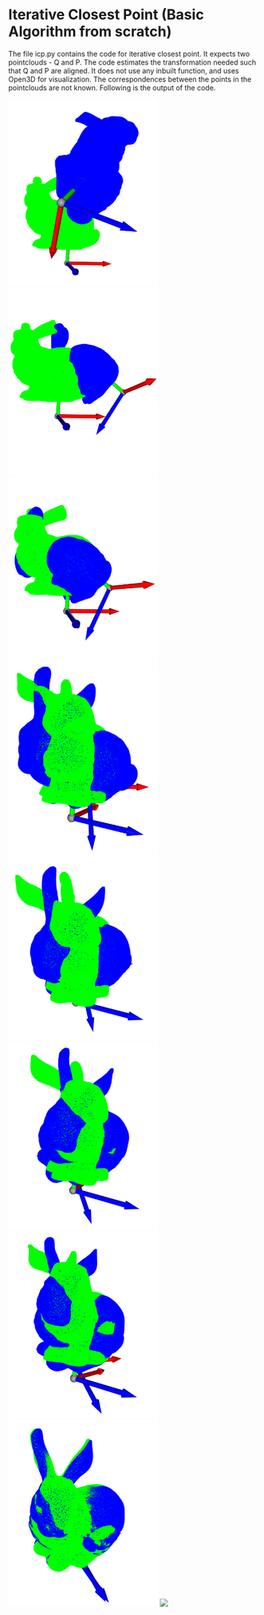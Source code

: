 # Iterative Closest Point (Basic Algorithm from scratch)

The file icp.py contains the code for iterative closest point. It expects two pointclouds - Q and P. The code estimates the transformation needed such that Q and P are aligned. It does not use any inbuilt function, and uses Open3D for visualization. The correspondences between the points in the pointclouds are not known. Following is the output of the code. 

<p float="center">
  <img src="output/icp-0.png" width="300" />
  <img src="output/icp-1.png" width="300" /> 
  <img src="output/icp-9.png" width="300" />
  <img src="output/icp-17.png" width="300" />
  <img src="output/icp-25.png" width="300" /> 
  <img src="output/icp-33.png" width="300" />
  <img src="output/icp-41.png" width="300" />
  <img src="output/icp-57.png" width="300" /> 
  <img src="output/icp-67.png" width="300" />
</p>
